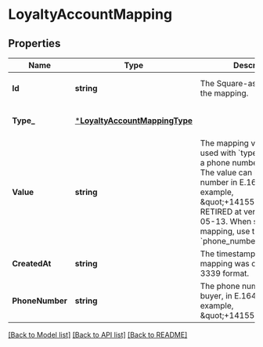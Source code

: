 # LoyaltyAccountMapping

## Properties

 Name            | Type                                                           | Description                                                                                                                                                                                                                                                                                     | Notes                        
-----------------|----------------------------------------------------------------|-------------------------------------------------------------------------------------------------------------------------------------------------------------------------------------------------------------------------------------------------------------------------------------------------|------------------------------
 **Id**          | **string**                                                     | The Square-assigned ID of the mapping.                                                                                                                                                                                                                                                          | [optional] [default to null] 
 **Type_**       | [***LoyaltyAccountMappingType**](LoyaltyAccountMappingType.md) |                                                                                                                                                                                                                                                                                                 | [optional] [default to null] 
 **Value**       | **string**                                                     | The mapping value, which is used with &#x60;type&#x60; to represent a phone number mapping. The value can be a phone number in E.164 format. For example, \&quot;+14155551111\&quot;. RETIRED at version 2021-05-13. When specifying a mapping, use the &#x60;phone_number&#x60; field instead. | [optional] [default to null] 
 **CreatedAt**   | **string**                                                     | The timestamp when the mapping was created, in RFC 3339 format.                                                                                                                                                                                                                                 | [optional] [default to null] 
 **PhoneNumber** | **string**                                                     | The phone number of the buyer, in E.164 format. For example, \&quot;+14155551111\&quot;.                                                                                                                                                                                                        | [optional] [default to null] 

[[Back to Model list]](../README.md#documentation-for-models) [[Back to API list]](../README.md#documentation-for-api-endpoints) [[Back to README]](../README.md)

